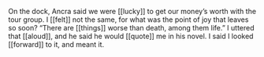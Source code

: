 On the dock, Ancra said we were [[lucky]] to get our money’s worth with the tour group. I [[felt]] not the same, for what was the point of joy that leaves so soon? “There are [[things]] worse than death, among them life.” I uttered that [[aloud]], and he said he would [[quote]] me in his novel. I said I looked [[forward]] to it, and meant it.
